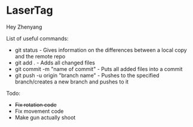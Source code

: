 # LaserTag

Hey Zhenyang

List of useful commands:
- git status - Gives information on the differences between a local copy and the remote repo
- git add . - Adds all changed files
- git commit -m "name of commit" - Puts all added files into a commit
- git push -u origin "branch name" - Pushes to the specified branch/creates a new branch and pushes to it

Todo:
- ~~Fix rotation code~~
- Fix movement code
- Make gun actually shoot
